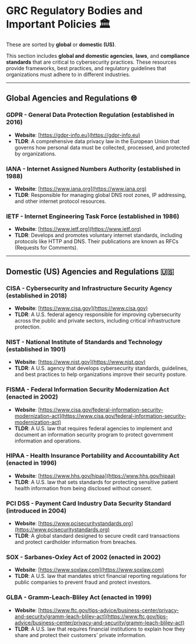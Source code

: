 # GRC Regulatory Bodies and Important Policies 🏛️  
These are sorted by **global** or **domestic (US)**.

This section includes **global and domestic agencies**, **laws**, and **compliance standards** that are critical to cybersecurity practices. These resources provide frameworks, best practices, and regulatory guidelines that organizations must adhere to in different industries.

---

## Global Agencies and Regulations 🌐  

### GDPR - General Data Protection Regulation (established in 2016)  
- **Website**: [https://gdpr-info.eu](https://gdpr-info.eu)  
- **TLDR**: A comprehensive data privacy law in the European Union that governs how personal data must be collected, processed, and protected by organizations.

### IANA - Internet Assigned Numbers Authority (established in 1988)  
- **Website**: [https://www.iana.org](https://www.iana.org)  
- **TLDR**: Responsible for managing global DNS root zones, IP addressing, and other internet protocol resources.

### IETF - Internet Engineering Task Force (established in 1986)  
- **Website**: [https://www.ietf.org](https://www.ietf.org)  
- **TLDR**: Develops and promotes voluntary internet standards, including protocols like HTTP and DNS. Their publications are known as RFCs (Requests for Comments).

---

## Domestic (US) Agencies and Regulations 🇺🇸  

### CISA - Cybersecurity and Infrastructure Security Agency (established in 2018)  
- **Website**: [https://www.cisa.gov](https://www.cisa.gov)  
- **TLDR**: A U.S. federal agency responsible for improving cybersecurity across the public and private sectors, including critical infrastructure protection.

### NIST - National Institute of Standards and Technology (established in 1901)  
- **Website**: [https://www.nist.gov](https://www.nist.gov)  
- **TLDR**: A U.S. agency that develops cybersecurity standards, guidelines, and best practices to help organizations improve their security posture.

### FISMA - Federal Information Security Modernization Act (enacted in 2002)  
- **Website**: [https://www.cisa.gov/federal-information-security-modernization-act](https://www.cisa.gov/federal-information-security-modernization-act)  
- **TLDR**: A U.S. law that requires federal agencies to implement and document an information security program to protect government information and operations.

### HIPAA - Health Insurance Portability and Accountability Act (enacted in 1996)  
- **Website**: [https://www.hhs.gov/hipaa](https://www.hhs.gov/hipaa)  
- **TLDR**: A U.S. law that sets standards for protecting sensitive patient health information from being disclosed without consent.

### PCI DSS - Payment Card Industry Data Security Standard (introduced in 2004)  
- **Website**: [https://www.pcisecuritystandards.org](https://www.pcisecuritystandards.org)  
- **TLDR**: A global standard designed to secure credit card transactions and protect cardholder information from breaches.

### SOX - Sarbanes-Oxley Act of 2002 (enacted in 2002)  
- **Website**: [https://www.soxlaw.com](https://www.soxlaw.com)  
- **TLDR**: A U.S. law that mandates strict financial reporting regulations for public companies to prevent fraud and protect investors.

### GLBA - Gramm-Leach-Bliley Act (enacted in 1999)  
- **Website**: [https://www.ftc.gov/tips-advice/business-center/privacy-and-security/gramm-leach-bliley-act](https://www.ftc.gov/tips-advice/business-center/privacy-and-security/gramm-leach-bliley-act)  
- **TLDR**: A U.S. law that requires financial institutions to explain how they share and protect their customers' private information.
